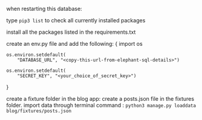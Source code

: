 when restarting this database:

type `pip3 list` to check all currently installed packages

install all the packages listed in the requirements.txt

create an env.py file and add the following:
{
    import os

    os.environ.setdefault(
        "DATABASE_URL", "<copy-this-url-from-elephant-sql-details>")

    os.environ.setdefault(
        "SECRET_KEY", "<your_choice_of_secret_key>")
}

create a fixture folder in the blog app:
    create a posts.json file in the fixtures folder. import data through terminal command : `python3 manage.py loaddata blog/fixtures/posts.json`


